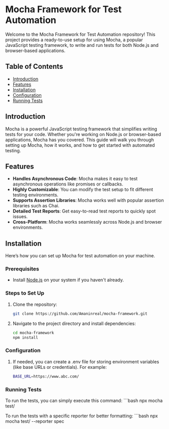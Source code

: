 # Mocha Framework for Test Automation

Welcome to the Mocha Framework for Test Automation repository! This project provides a ready-to-use setup for using Mocha, a popular JavaScript testing framework, to write and run tests for both Node.js and browser-based applications.

## Table of Contents

- [Introduction](#introduction)
- [Features](#features)
- [Installation](#installation)
- [Configuration](#configuration)
- [Running Tests](#running-tests)

## Introduction

Mocha is a powerful JavaScript testing framework that simplifies writing tests for your code. Whether you're working on Node.js or browser-based applications, Mocha has you covered. This guide will walk you through setting up Mocha, how it works, and how to get started with automated testing.

## Features

- **Handles Asynchronous Code**: Mocha makes it easy to test asynchronous operations like promises or callbacks.
- **Highly Customizable**: You can modify the test setup to fit different testing environments.
- **Supports Assertion Libraries**: Mocha works well with popular assertion libraries such as Chai.
- **Detailed Test Reports**: Get easy-to-read test reports to quickly spot issues.
- **Cross-Platform**: Mocha works seamlessly across Node.js and browser environments.

## Installation

Here’s how you can set up Mocha for test automation on your machine.

### Prerequisites

- Install [Node.js](https://nodejs.org/) on your system if you haven't already.

### Steps to Set Up

1. Clone the repository:
   ```bash
   git clone https://github.com/Amaninreal/mocha-framework.git

2. Navigate to the project directory and install dependencies:
    ```bash
    cd mocha-framework
    npm install

### Configuration

1. If needed, you can create a .env file for storing environment variables (like base URLs or credentials). 
For example:
    ```bash
    BASE_URL=https://www.abc.com/

### Running Tests
To run the tests, you can simply execute this command:
    ```bash
    npx mocha test/

To run the tests with a specific reporter for better formatting:
    ```bash
    npx mocha test/ --reporter spec




